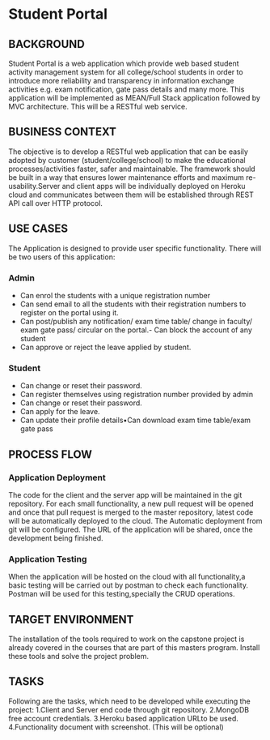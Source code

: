 # Student Portal

## BACKGROUND 
Student Portal is a web application which provide web based student activity management system for all college/school students in order to introduce more reliability and transparency in information exchange activities e.g. exam notification, gate pass details and many more.  This application will be implemented as MEAN/Full Stack application followed by MVC architecture. This will be a RESTful web service.

## BUSINESS CONTEXT
The objective is to develop a RESTful web application that can be easily adopted by customer (student/college/school) to make the educational processes/activities faster, safer and maintainable. The framework should be built in a way that ensures lower maintenance efforts and maximum re-usability.Server and client apps will be individually deployed on Heroku cloud and communicates between them will be established through REST API call over HTTP protocol.

## USE CASES
The Application is designed to provide user specific functionality. There will be two users of this application: 

### Admin

- Can enrol the students with a unique registration number
- Can send email to all the students with their registration numbers to register on the portal using it.
- Can post/publish any notification/ exam time table/ change in faculty/ exam gate pass/ circular on the portal.- Can block the account of any student 
- Can approve or reject the leave applied by student.

### Student

- Can change or reset their password.
- Can register themselves using registration number provided by admin
- Can change or reset their password.
- Can apply for the leave.
- Can update their profile details•Can download exam time table/exam gate pass

## PROCESS FLOW

### Application Deployment
The code for the client and the server app will be maintained in the git repository. For each small functionality, a new pull request will be opened and once that pull request is merged to the master repository, latest code will be automatically deployed to the cloud. The Automatic deployment from git will be configured. The URL of the application will be shared, once the development being finished.

### Application Testing
When the application will be hosted on the cloud with all functionality,a basic testing will be carried out by postman to check each functionality. Postman will be used for this testing,specially the CRUD operations.

## TARGET ENVIRONMENT
The installation of the tools required to work on the capstone project is already covered in the courses that are part of this masters program. Install these tools and solve the project problem.

## TASKS
Following are the tasks, which need to be developed while executing the project:
1.Client and Server end code through git repository.
2.MongoDB free account credentials.
3.Heroku based application URLto be used. 
4.Functionality document with screenshot. (This will be optional)

